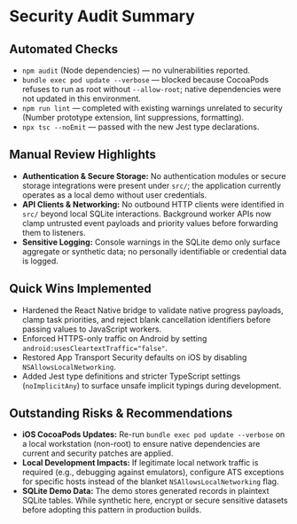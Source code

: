 # Security Audit Summary

## Automated Checks
- `npm audit` (Node dependencies) — no vulnerabilities reported.
- `bundle exec pod update --verbose` — blocked because CocoaPods refuses to run as root without `--allow-root`; native dependencies were not updated in this environment.
- `npm run lint` — completed with existing warnings unrelated to security (Number prototype extension, lint suppressions, formatting).
- `npx tsc --noEmit` — passed with the new Jest type declarations.

## Manual Review Highlights
- **Authentication & Secure Storage:** No authentication modules or secure storage integrations were present under `src/`; the application currently operates as a local demo without user credentials.
- **API Clients & Networking:** No outbound HTTP clients were identified in `src/` beyond local SQLite interactions. Background worker APIs now clamp untrusted event payloads and priority values before forwarding them to listeners.
- **Sensitive Logging:** Console warnings in the SQLite demo only surface aggregate or synthetic data; no personally identifiable or credential data is logged.

## Quick Wins Implemented
- Hardened the React Native bridge to validate native progress payloads, clamp task priorities, and reject blank cancellation identifiers before passing values to JavaScript workers.
- Enforced HTTPS-only traffic on Android by setting `android:usesCleartextTraffic="false"`.
- Restored App Transport Security defaults on iOS by disabling `NSAllowsLocalNetworking`.
- Added Jest type definitions and stricter TypeScript settings (`noImplicitAny`) to surface unsafe implicit typings during development.

## Outstanding Risks & Recommendations
- **iOS CocoaPods Updates:** Re-run `bundle exec pod update --verbose` on a local workstation (non-root) to ensure native dependencies are current and security patches are applied.
- **Local Development Impacts:** If legitimate local network traffic is required (e.g., debugging against emulators), configure ATS exceptions for specific hosts instead of the blanket `NSAllowsLocalNetworking` flag.
- **SQLite Demo Data:** The demo stores generated records in plaintext SQLite tables. While synthetic here, encrypt or secure sensitive datasets before adopting this pattern in production builds.
